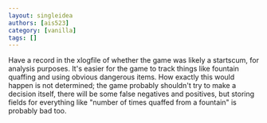 ```yaml
---
layout: singleidea
authors: [ais523]
category: [vanilla]
tags: []
---
```

Have a record in the xlogfile of whether the game was likely a startscum, for analysis purposes. It's easier for the game to track things like fountain quaffing and using obvious dangerous items. How exactly this would happen is not determined; the game probably shouldn't try to make a decision itself, there will be some false negatives and positives, but storing fields for everything like "number of times quaffed from a fountain" is probably bad too.
